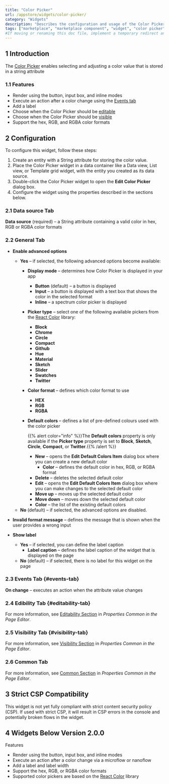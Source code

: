 ```yaml
---
title: "Color Picker"
url: /appstore/widgets/color-picker/
category: "Widgets"
description: "Describes the configuration and usage of the Color Picker widget, which is available in the Mendix Marketplace."
tags: ["marketplace", "marketplace component", "widget", "color picker", "react", "platform support"]
#If moving or renaming this doc file, implement a temporary redirect and let the respective team know they should update the URL in the product. See Mapping to Products for more details.
---
```


## 1 Introduction

The [Color Picker](https://marketplace.mendix.com/link/component/107044/) enables selecting and adjusting a color value that is stored in a string attribute

### 1.1 Features
* Render using the button, input box, and inline modes
* Execute an action after a color change using the [Events tab](#events-tab)
* Add a label
* Choose when the Color Picker should be [editable](#editability-tab)
* Choose when the Color Picker should be [visible](#visibility-tab)
* Support the hex, RGB, and RGBA color formats

## 2 Configuration

To configure this widget, follow these steps:

1. Create an entity with a String attribute for storing the color value.
2. Place the Color Picker widget in a data container like a Data view, List view, or Template grid widget, with the entity you created as its data source.
3. Double-click the Color Picker widget to open the **Edit Color Picker** dialog box.
4. Configure the widget using the properties described in the sections below.

### 2.1 Data source Tab

**Data source** (required) – a String attribute containing a valid color in hex, RGB or RGBA color formats

### 2.2 General Tab

* **Enable advanced options**
    
    * **Yes** – if selected, the following advanced options become available:
        * **Display mode** – determines how Color Picker is displayed in your app
            * **Button** (default) – a button is displayed
            * **Input** – a button is displayed with a text box that shows the color in the selected format
            * **Inline** – a spectrum color picker is displayed      
        * **Picker type** – select one of the following available pickers from the [React Color](https://casesandberg.github.io/react-color/) library: 
            * **Block**
            * **Chrome**
            * **Circle**
            * **Compact**
            * **Github**
            * **Hue**
            * **Material**
            * **Sketch**
            * **Slider**
            * **Swatches**
            * **Twitter**
        * **Color format** – defines which color format to use
            * **HEX**
            * **RGB**
            * **RGBA**
        * **Default colors** – defines a list of pre-defined colours used with the color picker
    
            {{% alert color="info" %}}The **Default colors** property is only available if the **Picker type** property is set to **Block**, **Sketch**, **Circle**, **Compact**, or **Twitter**.{{% /alert %}}
    
            * **New** – opens the **Edit Default Colors Item** dialog box where you can create a new default color
                * **Color** – defines the default color in hex, RGB, or RGBA format
            * **Delete** – deletes the selected default color
            * **Edit** – opens the **Edit Default Colors Item** dialog box where you can make changes to the selected default color
            * **Move up** – moves up the selected default color
            * **Move down** – moves down the selected default color
            * **Color** – the list of the existing default colors
    * **No** (default) – if selected, the advanced options are disabled.
* **Invalid format message** – defines the message that is shown when the user provides a wrong input
* **Show label** 
    * **Yes** – if selected, you can define the label caption
        * **Label caption** – defines the label caption of the widget that is displayed on the page
    * **No** (default) – if selected, there is no label for this widget on the page

### 2.3 Events Tab {#events-tab}

**On change** – executes an action when the attribute value changes

### 2.4 Edibility Tab {#editability-tab}

For more information, see [Editability Section](/refguide/common-widget-properties/#editability) in *Properties Common in the Page Editor*.

### 2.5 Visibility Tab {#visibility-tab}

For more information, see [Visibility Section](/refguide/common-widget-properties/#visibility-properties) in *Properties Common in the Page Editor*.

### 2.6 Common Tab

For more information, see [Common Section](/refguide/common-widget-properties/#common-properties) in *Properties Common in the Page Editor*.

## 3 Strict CSP Compatibility

This widget is not yet fully compliant with strict content security policy (CSP). If used with strict CSP, it will result in CSP errors in the console and potentially broken flows in the widget.

## 4 Widgets Below Version 2.0.0

Features

* Render using the button, input box, and inline modes
* Execute an action after a color change via a microflow or nanoflow
* Add a label and label width
* Support the hex, RGB, or RGBA color formats
* Supported color pickers are based on the [React Color](http://casesandberg.github.io/react-color/) library
